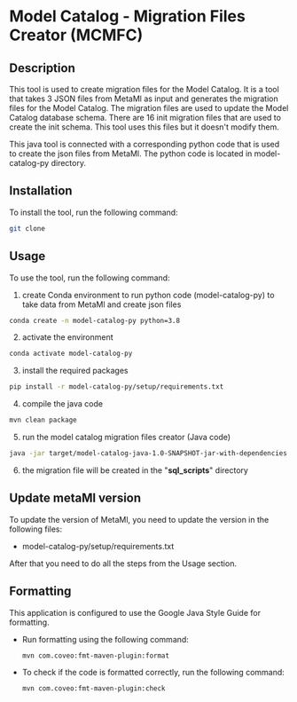 # Model Catalog - Migration Files Creator (MCMFC) #

## Description ##

This tool is used to create migration files for the Model Catalog. It is a tool that takes 3 JSON files from MetaMl as input and generates the migration files for the Model Catalog. The migration files are used to update the Model Catalog database schema. There are 16 init migration files that are used to create the init schema. This tool uses this files but it doesn't modify them.

This java tool is connected with a corresponding python code that is used to create the json files from MetaMl. The python code is located in model-catalog-py directory.
## Installation ##

To install the tool, run the following command:

```bash
git clone 
```

## Usage ##
To use the tool, run the following command:

1. create Conda environment to run python code (model-catalog-py) to take data from MetaMl and create json files
```bash
conda create -n model-catalog-py python=3.8
```

2. activate the environment
```bash
conda activate model-catalog-py
```

3. install the required packages
```bash
pip install -r model-catalog-py/setup/requirements.txt
```    

4. compile the java code
```bash
mvn clean package
```

5. run the model catalog migration files creator (Java code)
```bash
java -jar target/model-catalog-java-1.0-SNAPSHOT-jar-with-dependencies.jar
```

6. the migration file will be created in the "<b>sql_scripts</b>" directory

## Update metaMl version ##
To update the version of MetaMl, you need to update the version in the following files:
- model-catalog-py/setup/requirements.txt

After that you need to do all the steps from the Usage section.

## Formatting ##

This application is configured to use the Google Java Style Guide for formatting.

* Run formatting using the following command:
  ```
  mvn com.coveo:fmt-maven-plugin:format
  ```

* To check if the code is formatted correctly, run the following command:
  ```
  mvn com.coveo:fmt-maven-plugin:check
  ```
  
